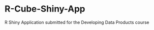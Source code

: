 R-Cube-Shiny-App
================

R Shiny Application submitted for the Developing Data Products course
